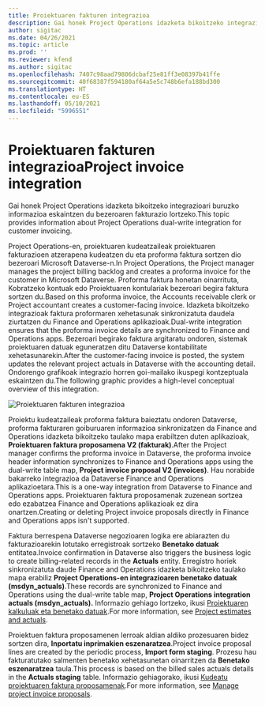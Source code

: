 ```yaml
---
title: Proiektuaren fakturen integrazioa
description: Gai honek Project Operations idazketa bikoitzeko integrazioari buruzko informazioa eskaintzen du bezeroaren fakturazio lortzeko.
author: sigitac
ms.date: 04/26/2021
ms.topic: article
ms.prod: ''
ms.reviewer: kfend
ms.author: sigitac
ms.openlocfilehash: 7407c98aad79806dcbaf25e81ff3e08397b41ffe
ms.sourcegitcommit: 40f68387f594180af64a5e5c748b6efa188bd300
ms.translationtype: HT
ms.contentlocale: eu-ES
ms.lasthandoff: 05/10/2021
ms.locfileid: "5996551"
---
```

# <a name="project-invoice-integration"></a><span data-ttu-id="35f8e-103">Proiektuaren fakturen integrazioa</span><span class="sxs-lookup"><span data-stu-id="35f8e-103">Project invoice integration</span></span>

<span data-ttu-id="35f8e-104">Gai honek Project Operations idazketa bikoitzeko integrazioari buruzko informazioa eskaintzen du bezeroaren fakturazio lortzeko.</span><span class="sxs-lookup"><span data-stu-id="35f8e-104">This topic provides information about Project Operations dual-write integration for customer invoicing.</span></span>

<span data-ttu-id="35f8e-105">Project Operations-en, proiektuaren kudeatzaileak proiektuaren fakturazioen atzerapena kudeatzen du eta proforma faktura sortzen dio bezeroari Microsoft Dataverse-n.</span><span class="sxs-lookup"><span data-stu-id="35f8e-105">In Project Operations, the Project manager manages the project billing backlog and creates a proforma invoice for the customer in Microsoft Dataverse.</span></span> <span data-ttu-id="35f8e-106">Proforma faktura honetan oinarrituta, Kobratzeko kontuak edo Proiektuaren kontulariak bezeroari begira faktura sortzen du.</span><span class="sxs-lookup"><span data-stu-id="35f8e-106">Based on this proforma invoice, the Accounts receivable clerk or Project accountant creates a customer-facing invoice.</span></span> <span data-ttu-id="35f8e-107">Idazketa bikoitzeko integrazioak faktura proformaren xehetasunak sinkronizatuta daudela ziurtatzen du Finance and Operations aplikazioak.</span><span class="sxs-lookup"><span data-stu-id="35f8e-107">Dual-write integration ensures that the proforma invoice details are synchronized to Finance and Operations apps.</span></span> <span data-ttu-id="35f8e-108">Bezeroari begirako faktura argitaratu ondoren, sistemak proiektuaren datuak eguneratzen ditu Dataverse kontabilitate xehetasunarekin.</span><span class="sxs-lookup"><span data-stu-id="35f8e-108">After the customer-facing invoice is posted, the system updates the relevant project actuals in Dataverse with the accounting detail.</span></span> <span data-ttu-id="35f8e-109">Ondorengo grafikoak integrazio horren goi-mailako ikuspegi kontzeptuala eskaintzen du.</span><span class="sxs-lookup"><span data-stu-id="35f8e-109">The following graphic provides a high-level conceptual overview of this integration.</span></span>

   ![Proiektuaren fakturen integrazioa](./media/DW5Invoicing.png)

<span data-ttu-id="35f8e-111">Proiektu kudeatzaileak proforma faktura baieztatu ondoren Dataverse, proforma fakturaren goiburuaren informazioa sinkronizatzen da Finance and Operations idazketa bikoitzeko taulako mapa erabiltzen duten aplikazioak, **Proiektuaren faktura proposamena V2 (fakturak)**.</span><span class="sxs-lookup"><span data-stu-id="35f8e-111">After the Project manager confirms the proforma invoice in Dataverse, the proforma invoice header information synchronizes to Finance and Operations apps using the dual-write table map, **Project invoice proposal V2 (invoices)**.</span></span> <span data-ttu-id="35f8e-112">Hau norabide bakarreko integrazioa da Dataverse Finance and Operations aplikazioetara.</span><span class="sxs-lookup"><span data-stu-id="35f8e-112">This is a one-way integration from Dataverse to Finance and Operations apps.</span></span> <span data-ttu-id="35f8e-113">Proiektuaren faktura proposamenak zuzenean sortzea edo ezabatzea Finance and Operations aplikazioak ez dira onartzen.</span><span class="sxs-lookup"><span data-stu-id="35f8e-113">Creating or deleting Project invoice proposals directly in Finance and Operations apps isn't supported.</span></span>

<span data-ttu-id="35f8e-114">Faktura berrespena Dataverse negozioaren logika ere abiarazten du fakturazioarekin lotutako erregistroak sortzeko **Benetako datuak** entitatea.</span><span class="sxs-lookup"><span data-stu-id="35f8e-114">Invoice confirmation in Dataverse also triggers the business logic to create billing-related records in the **Actuals** entity.</span></span> <span data-ttu-id="35f8e-115">Erregistro horiek sinkronizatuta daude Finance and Operations idazketa bikoitzeko taulako mapa erabiliz **Project Operations-en integrazioaren benetako datuak (msdyn\_actuals)**.</span><span class="sxs-lookup"><span data-stu-id="35f8e-115">These records are synchronized to Finance and Operations using the dual-write table map, **Project Operations integration actuals (msdyn\_actuals).**</span></span> <span data-ttu-id="35f8e-116">Informazio gehiago lortzeko, ikusi [Proiektuaren kalkuluak eta benetako datuak](resource-dual-write-estimates-actuals.md).</span><span class="sxs-lookup"><span data-stu-id="35f8e-116">For more information, see [Project estimates and actuals](resource-dual-write-estimates-actuals.md).</span></span> 

<span data-ttu-id="35f8e-117">Proiektuen faktura proposamenen lerroak aldian aldiko prozesuaren bidez sortzen dira, **Inportatu inprimakien eszenaratzea**.</span><span class="sxs-lookup"><span data-stu-id="35f8e-117">Project invoice proposal lines are created by the periodic process, **Import form staging**.</span></span> <span data-ttu-id="35f8e-118">Prozesu hau fakturatutako salmenten benetako xehetasunetan oinarritzen da **Benetako eszenaratzea** taula.</span><span class="sxs-lookup"><span data-stu-id="35f8e-118">This process is based on the billed sales actuals details in the **Actuals staging** table.</span></span> <span data-ttu-id="35f8e-119">Informazio gehiagorako, ikusi [Kudeatu proiektuaren faktura proposamenak](../invoicing/format-update-project-invoice-proposals.md#create-project-invoice-proposals).</span><span class="sxs-lookup"><span data-stu-id="35f8e-119">For more information, see [Manage project invoice proposals](../invoicing/format-update-project-invoice-proposals.md#create-project-invoice-proposals).</span></span> 
